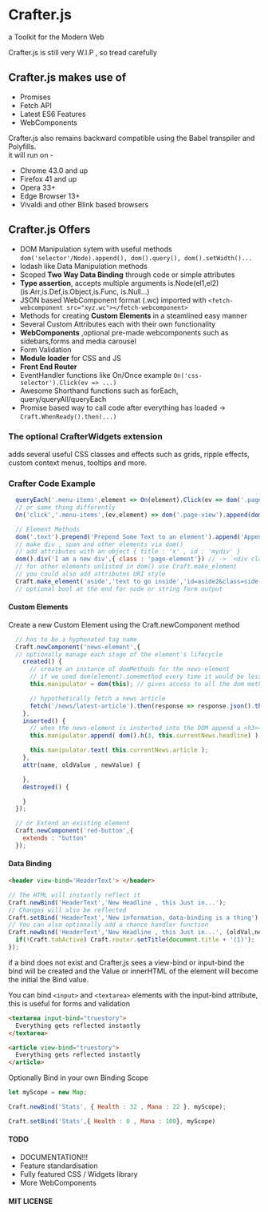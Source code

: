 # Crafter.js
a Toolkit for the Modern Web

Crafter.js is still very W.I.P , so tread carefully

## Crafter.js makes use of
- Promises
- Fetch API
- Latest ES6 Features
- WebComponents

Crafter.js also remains backward compatible using the Babel transpiler and Polyfills.     
it will run on -
* Chrome 43.0 and up
* Firefox 41 and up
* Opera 33+
* Edge Browser 13+
* Vivaldi and other Blink based browsers

## Crafter.js Offers
- DOM Manipulation sytem with useful methods ``dom('selector'/Node).append(), dom().query(), dom().setWidth()...``
- lodash like Data Manipulation methods
- Scoped **Two Way Data Binding** through code or simple attributes
- **Type assertion**, accepts multiple arguments is.Node(el1,el2) (is.Arr,is.Def,is.Object,is.Func, is.Null...)
- JSON based WebComponent format (.wc) imported with `<fetch-webcomponent src="xyz.wc"></fetch-webcomponent>`
- Methods for creating **Custom Elements** in a steamlined easy manner
- Several Custom Attributes each with their own functionality
- **WebComponents** ,optional pre-made webcomponents such as sidebars,forms and media carousel
- Form Validation
- **Module loader** for CSS and JS
- **Front End Router**
- EventHandler functions like On/Once example ``On('css-selector').Click(ev => ...)``
- Awesome Shorthand functions such as forEach, query/queryAll/queryEach
- Promise based way to call code after everything has loaded -> ``Craft.WhenReady().then(...)``

### The optional CrafterWidgets extension
 adds several useful CSS classes and effects such as grids, ripple effects, custom context menus,
 tooltips and more.

### Crafter Code Example

```javascript
  queryEach('.menu-items',element => On(element).Click(ev => dom('.page-view').append(dom().span('Hello!')));
  // or same thing differently
  On('click','.menu-items',(ev,element) => dom('.page-view').append(dom().span('Hello!'));

  // Element Methods
  dom('.text').prepend('Prepend Some Text to an element').append('Append Text to Same Element');
  // make div , span and other elements via dom()
  // add attributes with an object { title : 'x' , id : 'mydiv' }
  dom().div('I am a new div',{ class : 'page-element'}) // -> `<div class="page-element">I am a new div</div>`
  // for other elements unlisted in dom() use Craft.make_element
  // you could also add attributes URI style
  Craft.make_element('aside','text to go inside','id=aside2&class=side-content',true)
  // optional bool at the end for node or string form output
```
#### Custom Elements
Create a new Custom Element using the Craft.newComponent method
```javascript
  // has to be a hyphenated tag name
  Craft.newComponent('news-element',{
  // optionally manage each stage of the element's lifecycle
    created() {
      // create an instance of domMethods for the news-element
      // if we used dom(element).somemethod every time it would be less memory effective
      this.manipulator = dom(this); // gives access to all the dom methods

      // hypothetically fetch a news article
      fetch('/news/latest-article').then(response => response.json().then(news => this.currentNews = news));
    },
    inserted() {
      // when the news-element is insterted into the DOM append a <h3></h3> element
      this.manipulator.append( dom().h(3, this.currentNews.headline) );

      this.manipulator.text( this.currentNews.article );
    },
    attr(name, oldValue , newValue) {

    },
    destroyed() {

    }
  });

  // or Extend an existing element
  Craft.newComponent('red-button',{
    extends : "button"
  });

```

#### Data Binding

```html
<header view-bind='HeaderText'> </header>
```

```javascript
// The HTML will instantly reflect it
Craft.newBind('HeaderText','New Headline , this Just in...');
// Changes will also be reflected
Craft.setBind('HeaderText','New information, data-binding is a thing');
// You can also optionally add a chance handler function
Craft.newBind('HeaderText','New Headline , this Just in...', (oldVal,newVal) => {
  if(!Craft.tabActive) Craft.router.setTitle(document.title + '(1)');
});
```
if a bind does not exist and Crafter.js sees a view-bind or input-bind the bind will be created
and the Value or innerHTML of the element will become the initial the Bind value.

You can bind `<input>` and `<textarea>` elements with the input-bind attribute,
this is useful for forms and validation

```html
<textarea input-bind="truestory">  
  Everything gets reflected instantly
</textarea>

<article view-bind="truestory">
  Everything gets reflected instantly
</article>

```
Optionally Bind in your own Binding Scope
```javascript
let myScope = new Map;

Craft.newBind('Stats', { Health : 32 , Mana : 22 }, myScope);

Craft.setBind('Stats',{ Health : 0 , Mana : 100}, myScope)

```

#### TODO
- DOCUMENTATION!!!
- Feature standardisation
- Fully featured CSS / Widgets library
- More WebComponents

#### MIT LICENSE
